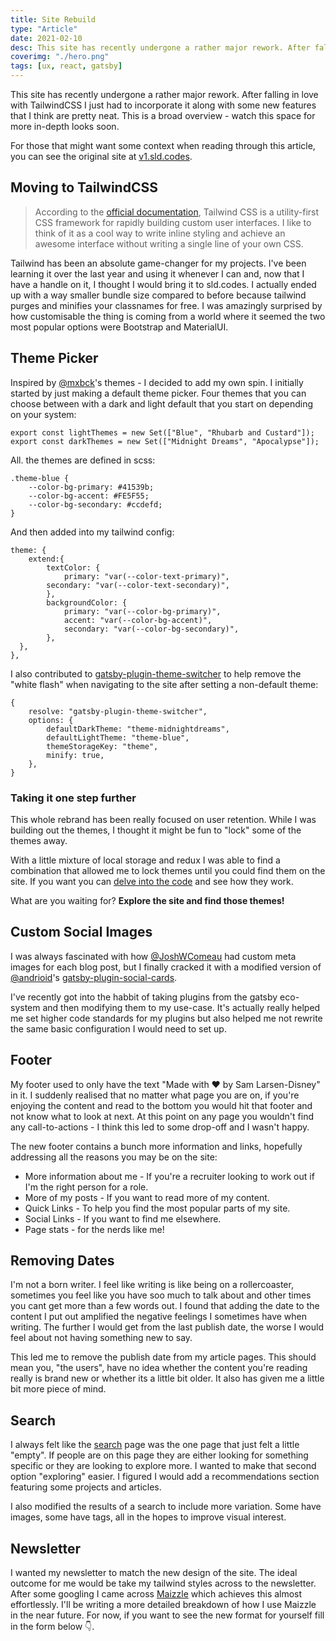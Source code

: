 ```yaml
---
title: Site Rebuild
type: "Article"
date: 2021-02-10
desc: This site has recently undergone a rather major rework. After falling in love with TailwindCSS I just had to incorporate it along with some new features that I think are pretty neat. 
coverimg: "./hero.png"
tags: [ux, react, gatsby]
---
```


This site has recently undergone a rather major rework. After falling in love with TailwindCSS I just had to incorporate it along with some new features that I think are pretty neat. This is a broad overview - watch this space for more in-depth looks soon.

For those that might want some context when reading through this article, you can see the original site at [v1.sld.codes](https://v1.sld.codes).

## Moving to TailwindCSS

>According to the [official documentation](https://tailwindcss.com), Tailwind CSS is a utility-first CSS framework for rapidly building custom user interfaces. I like to think of it as a cool way to write inline styling and achieve an awesome interface without writing a single line of your own CSS.

Tailwind has been an absolute game-changer for my projects. I've been learning it over the last year and using it whenever I can and, now that I have a handle on it, I thought I would bring it to sld.codes. I actually ended up with a way smaller bundle size compared to before because tailwind purges and minifies your classnames for free. I was amazingly surprised by how customisable the thing is coming from a world where it seemed the two most popular options were Bootstrap and MaterialUI. 

## Theme Picker

Inspired by [@mxbck](https://twitter.com/mxbck)'s themes - I decided to add my own spin. I initially started by just making a default theme picker. Four themes that you can choose between with a dark and light default that you start on depending on your system:

```
export const lightThemes = new Set(["Blue", "Rhubarb and Custard"]);
export const darkThemes = new Set(["Midnight Dreams", "Apocalypse"]);
```

All. the themes are defined in scss:

````
.theme-blue {
    --color-bg-primary: #41539b;
    --color-bg-accent: #FE5F55; 
    --color-bg-secondary: #ccdefd;
}
````

And then added into my tailwind config:

````
theme: {
	extend:{
		textColor: {
			primary: "var(--color-text-primary)",
    	secondary: "var(--color-text-secondary)",
		},
		backgroundColor: {
			primary: "var(--color-bg-primary)",
			accent: "var(--color-bg-accent)",
			secondary: "var(--color-bg-secondary)",
		},
  },
},
````

I also contributed to [gatsby-plugin-theme-switcher](https://www.gatsbyjs.com/plugins/gatsby-plugin-theme-switcher/) to help remove the "white flash" when navigating to the site after setting a non-default theme:

```
{
	resolve: "gatsby-plugin-theme-switcher",
	options: {
		defaultDarkTheme: "theme-midnightdreams",
		defaultLightTheme: "theme-blue",
		themeStorageKey: "theme",
		minify: true,
	},
}
```

### Taking it one step further

This whole rebrand has been really focused on user retention. While I was building out the themes, I thought it might be fun to "lock" some of the themes away.

With a little mixture of local storage and redux I was able to find a combination that allowed me to lock themes until you could find them on the site. If you want you can [delve into the code](https://github.com/slarsendisney/personal-site/blob/master/src/components/themePicker.js) and see how they work.

What are you waiting for? **Explore the site and find those themes!**

## Custom Social Images

I was always fascinated with how [@JoshWComeau](https://twitter.com/JoshWComeau) had custom meta images for each blog post, but I finally cracked it with a modified version of [@andrioid](https://twitter.com/andrioid)'s [gatsby-plugin-social-cards](https://www.gatsbyjs.com/plugins/gatsby-plugin-social-cards/). 

I've recently got into the habbit of taking plugins from the gatsby eco-system and then modifying them to my use-case. It's actually really helped me set higher code standards for my plugins but also helped me not rewrite the same basic configuration I would need to set up.

## Footer

My footer used to only have the text "Made with ❤️ by Sam Larsen-Disney" in it. I suddenly realised that no matter what page you are on, if you're enjoying the content and read to the bottom you would hit that footer and not know what to look at next. At this point on any page you wouldn't find any call-to-actions - I think this led to some drop-off and I wasn't happy. 

The new footer contains a bunch more information and links, hopefully addressing all the reasons you may be on the site:

- More information about me - If you're a recruiter looking to work out if I'm the right person for a role.
- More of my posts - If you want to read more of my content.
- Quick Links - To help you find the most popular parts of my site.
- Social Links - If you want to find me elsewhere.
- Page stats - for the nerds like me!

## Removing Dates

I'm not a born writer. I feel like writing is like being on a rollercoaster, sometimes you feel like you have soo much to talk about and other times you cant get more than a few words out. I found that adding the date to the content I put out amplified the negative feelings I sometimes have when writing. The further I would get from the last publish date, the worse I would feel about not having something new to say.

This led me to remove the publish date from my article pages. This should mean you, "the users", have no idea whether the content you're reading really is brand new or whether its a little bit older. It also has given me a little bit more piece of mind.

## Search

I always felt like the [search](/search) page was the one page that just felt a little "empty". If people are on this page they are either looking for something specific or they are looking to explore more. I wanted to make that second option "exploring" easier. I figured I would add a recommendations section featuring some projects and articles.

I also modified the results of a search to include more variation. Some have images, some have tags, all in the hopes to improve visual interest.

## Newsletter

I wanted my newsletter to match the new design of the site. The ideal outcome for me would be take my tailwind styles across to the newsletter. After some googling I came across [Maizzle]() which achieves this almost effortlessly. I'll be writing a more detailed breakdown of how I use Maizzle in the near future. For now, if you want to see the new format for yourself fill in the form below 👇.
